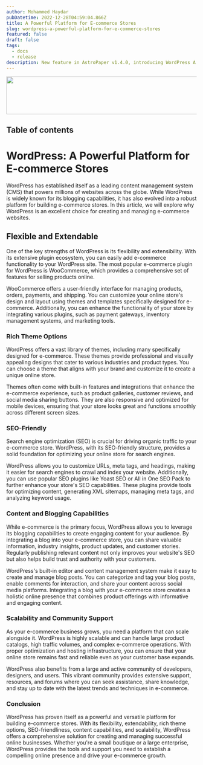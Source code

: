 ```yaml
---
author: Mohammed Haydar
pubDatetime: 2022-12-28T04:59:04.866Z
title: A Powerful Platform for E-commerce Stores
slug: wordpress-a-powerful-platform-for-e-commerce-stores
featured: false
draft: false
tags:
  - docs
  - release
description: New feature in AstroPaper v1.4.0, introducing WordPress A Powerful Platform for E-commerce Stores for blog posts.
---
```


<img src='https://cdn.sanity.io/images/nnrx9w3l/production/47dd8f818fcf001f18d9f0f38b817cfea55c5596-225x225.png' width='900' height='100' />

## Table of contents

# WordPress: A Powerful Platform for E-commerce Stores

WordPress has established itself as a leading content management system (CMS) that powers millions of websites across the globe. While WordPress is widely known for its blogging capabilities, it has also evolved into a robust platform for building e-commerce stores. In this article, we will explore why WordPress is an excellent choice for creating and managing e-commerce websites.

## Flexible and Extendable

One of the key strengths of WordPress is its flexibility and extensibility. With its extensive plugin ecosystem, you can easily add e-commerce functionality to your WordPress site. The most popular e-commerce plugin for WordPress is WooCommerce, which provides a comprehensive set of features for selling products online.

WooCommerce offers a user-friendly interface for managing products, orders, payments, and shipping. You can customize your online store's design and layout using themes and templates specifically designed for e-commerce. Additionally, you can enhance the functionality of your store by integrating various plugins, such as payment gateways, inventory management systems, and marketing tools.

### Rich Theme Options

WordPress offers a vast library of themes, including many specifically designed for e-commerce. These themes provide professional and visually appealing designs that cater to various industries and product types. You can choose a theme that aligns with your brand and customize it to create a unique online store.

Themes often come with built-in features and integrations that enhance the e-commerce experience, such as product galleries, customer reviews, and social media sharing buttons. They are also responsive and optimized for mobile devices, ensuring that your store looks great and functions smoothly across different screen sizes.

### SEO-Friendly

Search engine optimization (SEO) is crucial for driving organic traffic to your e-commerce store. WordPress, with its SEO-friendly structure, provides a solid foundation for optimizing your online store for search engines.

WordPress allows you to customize URLs, meta tags, and headings, making it easier for search engines to crawl and index your website. Additionally, you can use popular SEO plugins like Yoast SEO or All in One SEO Pack to further enhance your store's SEO capabilities. These plugins provide tools for optimizing content, generating XML sitemaps, managing meta tags, and analyzing keyword usage.

### Content and Blogging Capabilities

While e-commerce is the primary focus, WordPress allows you to leverage its blogging capabilities to create engaging content for your audience. By integrating a blog into your e-commerce store, you can share valuable information, industry insights, product updates, and customer stories. Regularly publishing relevant content not only improves your website's SEO but also helps build trust and authority with your customers.

WordPress's built-in editor and content management system make it easy to create and manage blog posts. You can categorize and tag your blog posts, enable comments for interaction, and share your content across social media platforms. Integrating a blog with your e-commerce store creates a holistic online presence that combines product offerings with informative and engaging content.

### Scalability and Community Support

As your e-commerce business grows, you need a platform that can scale alongside it. WordPress is highly scalable and can handle large product catalogs, high traffic volumes, and complex e-commerce operations. With proper optimization and hosting infrastructure, you can ensure that your online store remains fast and reliable even as your customer base expands.

WordPress also benefits from a large and active community of developers, designers, and users. This vibrant community provides extensive support, resources, and forums where you can seek assistance, share knowledge, and stay up to date with the latest trends and techniques in e-commerce.

### Conclusion

WordPress has proven itself as a powerful and versatile platform for building e-commerce stores. With its flexibility, extendability, rich theme options, SEO-friendliness, content capabilities, and scalability, WordPress offers a comprehensive solution for creating and managing successful online businesses. Whether you're a small boutique or a large enterprise, WordPress provides the tools and support you need to establish a compelling online presence and drive your e-commerce growth.
